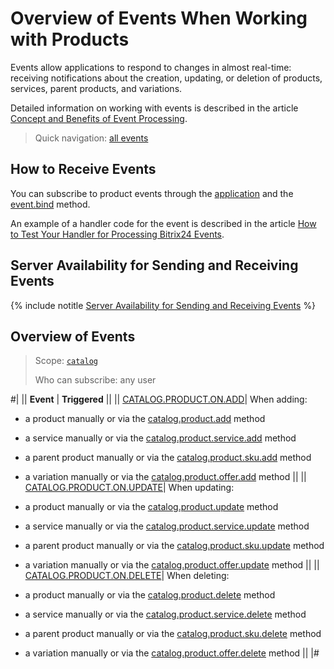 # Overview of Events When Working with Products

Events allow applications to respond to changes in almost real-time: receiving notifications about the creation, updating, or deletion of products, services, parent products, and variations.

Detailed information on working with events is described in the article [Concept and Benefits of Event Processing](../../../events/index.md).

> Quick navigation: [all events](#all-events)

## How to Receive Events

You can subscribe to product events through the [application](./../../../app-installation/index.md) and the [event.bind](./../../../events/event-bind.md) method.

An example of a handler code for the event is described in the article [How to Test Your Handler for Processing Bitrix24 Events](../../../events/test-handler.md).

## Server Availability for Sending and Receiving Events

{% include notitle [Server Availability for Sending and Receiving Events](../../../../_includes/events-index.md) %}

## Overview of Events

> Scope: [`catalog`](../../../scopes/permissions.md)
>
> Who can subscribe: any user

#|
|| **Event** | **Triggered** ||
|| [CATALOG.PRODUCT.ON.ADD](catalog-product-on-add.md)| When adding:

 - a product manually or via the [catalog.product.add](../catalog-product-add.md) method

 - a service manually or via the [catalog.product.service.add](../service/catalog-product-service-add.md) method

 - a parent product manually or via the [catalog.product.sku.add](../sku/catalog-product-sku-add.md) method

 - a variation manually or via the [catalog.product.offer.add](../offer/catalog-product-offer-add.md) method ||
|| [CATALOG.PRODUCT.ON.UPDATE](catalog-product-on-update.md)| When updating:

 - a product manually or via the [catalog.product.update](../catalog-product-update.md) method

 - a service manually or via the [catalog.product.service.update](../service/catalog-product-service-update.md) method

 - a parent product manually or via the [catalog.product.sku.update](../sku/catalog-product-sku-update.md) method

 - a variation manually or via the [catalog.product.offer.update](../offer/catalog-product-offer-update.md) method ||
|| [CATALOG.PRODUCT.ON.DELETE](catalog-product-on-delete.md)| When deleting:

 - a product manually or via the [catalog.product.delete](../catalog-product-delete.md) method

 - a service manually or via the [catalog.product.service.delete](../service/catalog-product-service-delete.md) method

 - a parent product manually or via the [catalog.product.sku.delete](../sku/catalog-product-sku-delete.md) method

 - a variation manually or via the [catalog.product.offer.delete](../offer/catalog-product-offer-delete.md) method ||
|#